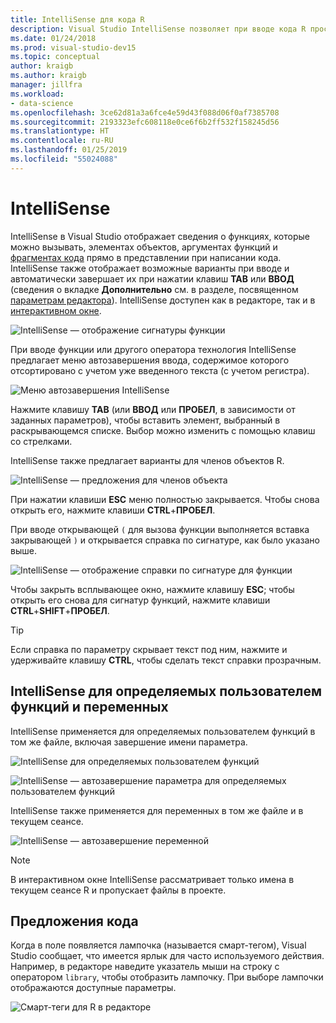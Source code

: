 ```yaml
---
title: IntelliSense для кода R
description: Visual Studio IntelliSense позволяет при вводе кода R просмотреть сведения о функциях и завершениях, а также элементы объекта и фрагменты кода.
ms.date: 01/24/2018
ms.prod: visual-studio-dev15
ms.topic: conceptual
author: kraigb
ms.author: kraigb
manager: jillfra
ms.workload:
- data-science
ms.openlocfilehash: 3ce62d81a3a6fce4e59d43f088d06f0af7385708
ms.sourcegitcommit: 2193323efc608118e0ce6f6b2ff532f158245d56
ms.translationtype: HT
ms.contentlocale: ru-RU
ms.lasthandoff: 01/25/2019
ms.locfileid: "55024088"
---
```

# <a name="intellisense"></a>IntelliSense

IntelliSense в Visual Studio отображает сведения о функциях, которые можно вызывать, элементах объектов, аргументах функций и [фрагментах кода](code-snippets-for-r.md) прямо в представлении при написании кода. IntelliSense также отображает возможные варианты при вводе и автоматически завершает их при нажатии клавиш **TAB** или **ВВОД** (сведения о вкладке **Дополнительно** см. в разделе, посвященном [параметрам редактора](editing-r-code-in-visual-studio.md#editor-options)). IntelliSense доступен как в редакторе, так и в [интерактивном окне](interactive-repl-for-r-in-visual-studio.md).

![IntelliSense — отображение сигнатуры функции](media/intellisense-function-signature.png)

При вводе функции или другого оператора технология IntelliSense предлагает меню автозавершения ввода, содержимое которого отсортировано с учетом уже введенного текста (с учетом регистра).

![Меню автозавершения IntelliSense](media/intellisense-auto-complete-menu.png)

Нажмите клавишу **TAB** (или **ВВОД** или **ПРОБЕЛ**, в зависимости от заданных параметров), чтобы вставить элемент, выбранный в раскрывающемся списке. Выбор можно изменить с помощью клавиш со стрелками.

IntelliSense также предлагает варианты для членов объектов R.

![IntelliSense — предложения для членов объекта](media/intellisense-auto-complete-r-objects.png)

При нажатии клавиши **ESC** меню полностью закрывается. Чтобы снова открыть его, нажмите клавиши **CTRL**+**ПРОБЕЛ**.

При вводе открывающей `(` для вызова функции выполняется вставка закрывающей `)` и открывается справка по сигнатуре, как было указано выше.

![IntelliSense — отображение справки по сигнатуре для функции](media/intellisense-function-signature.png)

Чтобы закрыть всплывающее окно, нажмите клавишу **ESC**; чтобы открыть его снова для сигнатур функций, нажмите клавиши **CTRL**+**SHIFT**+**ПРОБЕЛ**.

> [!Tip]
> Если справка по параметру скрывает текст под ним, нажмите и удерживайте клавишу **CTRL**, чтобы сделать текст справки прозрачным.

## <a name="intellisense-for-user-defined-functions-and-variables"></a>IntelliSense для определяемых пользователем функций и переменных

IntelliSense применяется для определяемых пользователем функций в том же файле, включая завершение имени параметра.

![IntelliSense для определяемых пользователем функций](media/intellisense-same-file-functions.png)

![IntelliSense — автозавершение параметра для определяемых пользователем функций](media/intellisense-parameter-completion.png)

IntelliSense также применяется для переменных в том же файле и в текущем сеансе.

![IntelliSense — автозавершение переменной](media/intellisense-variable-completion.png)

> [!Note]
> В интерактивном окне IntelliSense рассматривает только имена в текущем сеансе R и пропускает файлы в проекте.

## <a name="code-suggestions"></a>Предложения кода

Когда в поле появляется лампочка (называется смарт-тегом), Visual Studio сообщает, что имеется ярлык для часто используемого действия. Например, в редакторе наведите указатель мыши на строку с оператором `library`, чтобы отобразить лампочку. При выборе лампочки отображаются доступные параметры.

![Смарт-теги для R в редакторе](media/intellisense-smart-tags.png)
